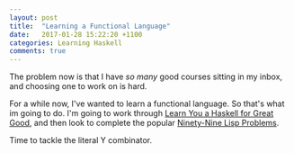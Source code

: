 ```yaml
---
layout: post
title:  "Learning a Functional Language"
date:   2017-01-28 15:22:20 +1100
categories: Learning Haskell
comments: true
---
```


The problem now is that I have *so many* good courses sitting in my inbox, and choosing one to work on is hard.

For a while now, I've wanted to learn a functional language. So that's what im going to do.
I'm going to work through [Learn You a Haskell for Great Good], and then look to complete the popular [Ninety-Nine Lisp Problems].

[Learn You A Haskell for Great Good]: http://learnyouahaskell.com/
[Ninety-Nine Lisp Problems]: http://www.ic.unicamp.br/~meidanis/courses/mc336/2006s2/funcional/L-99_Ninety-Nine_Lisp_Problems.html

Time to tackle the literal Y combinator.